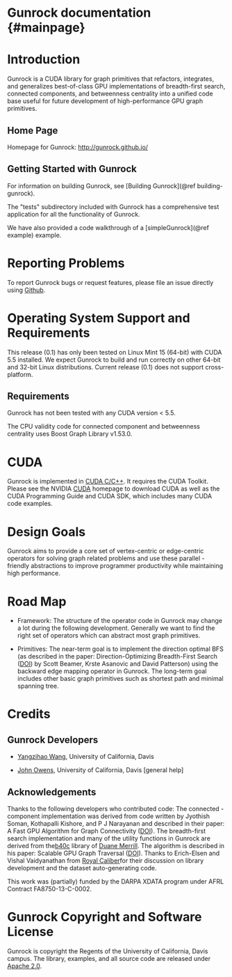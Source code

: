 Gunrock documentation               {#mainpage}
=====================

Introduction
============

Gunrock is a CUDA library for graph primitives that refactors,
integrates, and generalizes best-of-class GPU implementations
of breadth-first search, connected components, and betweenness
centrality into a unified code base useful for future
development of high-performance GPU graph primitives.

Home Page
---------

Homepage for Gunrock: <http://gunrock.github.io/>

Getting Started with Gunrock
----------------------------

For information on building Gunrock, see [Building Gunrock](@ref
building-gunrock).

The "tests" subdirectory included with Gunrock has a comprehensive test
application for all the functionality of Gunrock.

We have also provided a code walkthrough of a [simpleGunrock](@ref
example) example.

Reporting Problems
==================

To report Gunrock bugs or request features, please file an issue
directly using [Github](https://github.com/gunrock/gunrock/issues).

<!-- TODO: Algorithm Input Size Limitations -->

Operating System Support and Requirements
=========================================

This release (0.1) has only been tested on Linux Mint 15 (64-bit) with
CUDA 5.5 installed. We expect Gunrock to build and run correctly on
other 64-bit and 32-bit Linux distributions. Current release (0.1) does
not support cross-platform.

Requirements
------------

Gunrock has not been tested with any CUDA version < 5.5.

The CPU validity code for connected component and betweenness
centrality uses Boost Graph Library v1.53.0.

CUDA
====

Gunrock is implemented in [CUDA C/C++](http://developer.nvidia.com/cuda).
It requires the CUDA Toolkit. Please see the NVIDIA
[CUDA](http://developer.nvidia.com/cuda) homepage to download CUDA as well
as the CUDA Programming Guide and CUDA SDK, which includes many CUDA code
examples.

Design Goals
============

Gunrock aims to provide a core set of vertex-centric or edge-centric
operators for solving graph related problems and use these parallel
-friendly abstractions to improve programmer productivity while
maintaining high performance.

Road Map
========

 - Framework: The structure of the operator code in Gunrock may
   change a lot during the following development. Generally we
   want to find the right set of operators which can abstract
   most graph primitives.

 - Primitives: The near-term goal is to implement the direction
   optimal BFS (as described in the paper: Direction-Optimizing
   Breadth-First Search ([DOI](http://dx.doi.org/10.1109/SC.2012.50))
   by Scott Beamer, Krste Asanovic and David Patterson) using
   the backward edge mapping operator in Gunrock. The long-term
   goal includes other basic graph primitives such as shortest
   path and minimal spanning tree.

Credits
=======

Gunrock Developers
------------------

- [Yangzihao Wang](http://www.idav.ucdavis.edu/~yzhwang/), University of
  California, Davis

- [John Owens](http://www.ece.ucdavis.edu/~jowens/), University of California,
  Davis [general help]

Acknowledgements
----------------

Thanks to the following developers who contributed code: The connected
-component implementation was derived from code written by Jyothish
Soman, Kothapalli Kishore, and P J Narayanan and described in their
paper: A Fast GPU Algorithm for Graph Connectivity ([DOI](
http://dx.doi.org/10.1109/IPDPSW.2010.5470817)). The breadth-first search
implementation and many of the utility functions in Gunrock are derived
from the[b40c](http://code.google.com/p/back40computing/) library of
[Duane Merrill](https://sites.google.com/site/duanemerrill/). The algorithm
is described in his paper: Scalable GPU Graph Traversal ([DOI](
http://dx.doi.org/10.1145/2370036.2145832)).
Thanks to Erich-Elsen and Vishal Vaidyanathan from [Royal Caliber](
http://www.royal-caliber.com/)for their discussion on library development
and the dataset auto-generating code.

This work was (partially) funded by the DARPA XDATA program under AFRL
Contract FA8750-13-C-0002.

Gunrock Copyright and Software License
======================================

Gunrock is copyright the Regents of the University of California, Davis
campus. The library, examples, and all source code are released under
[Apache 2.0](http://www.apache.org/licenses/LICENSE-2.0).


